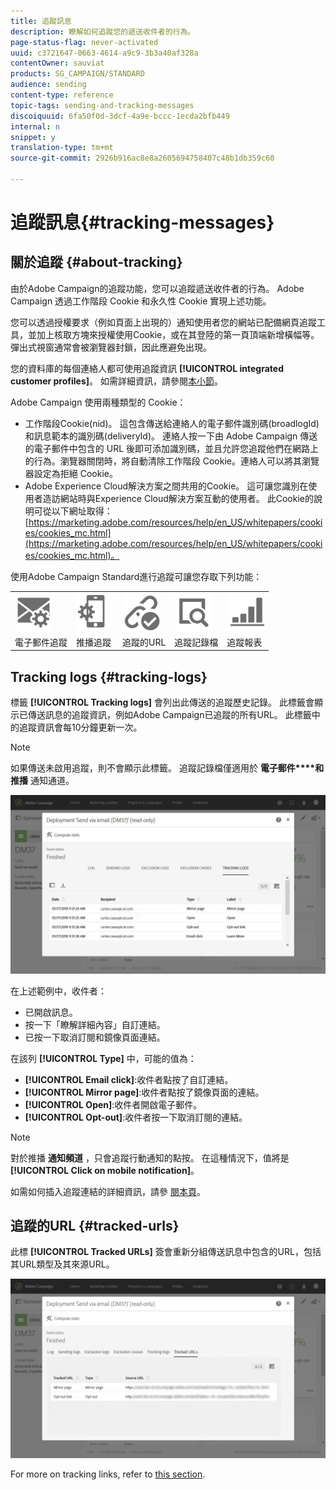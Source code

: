 ```yaml
---
title: 追蹤訊息
description: 瞭解如何追蹤您的遞送收件者的行為。
page-status-flag: never-activated
uuid: c3721647-0663-4614-a9c9-3b3a40af328a
contentOwner: sauviat
products: SG_CAMPAIGN/STANDARD
audience: sending
content-type: reference
topic-tags: sending-and-tracking-messages
discoiquuid: 6fa50f0d-3dcf-4a9e-bccc-1ecda2bfb449
internal: n
snippet: y
translation-type: tm+mt
source-git-commit: 2926b916ac8e8a2605694758407c48b1db359c60

---
```



# 追蹤訊息{#tracking-messages}

## 關於追蹤 {#about-tracking}

由於Adobe Campaign的追蹤功能，您可以追蹤遞送收件者的行為。 Adobe Campaign 透過工作階段 Cookie 和永久性 Cookie 實現上述功能。

您可以透過授權要求（例如頁面上出現的）通知使用者您的網站已配備網頁追蹤工具，並加上核取方塊來授權使用Cookie，或在其登陸的第一頁頂端新增橫幅等。 彈出式視窗通常會被瀏覽器封鎖，因此應避免出現。

您的資料庫的每個連絡人都可使用追蹤資訊 **[!UICONTROL integrated customer profiles]**。 如需詳細資訊，請參閱[本小節](../../audiences/using/integrated-customer-profile.md)。

Adobe Campaign 使用兩種類型的 Cookie：

* 工作階段Cookie(nid)。 這包含傳送給連絡人的電子郵件識別碼(broadlogId)和訊息範本的識別碼(deliveryId)。 連絡人按一下由 Adobe Campaign 傳送的電子郵件中包含的 URL 後即可添加識別碼，並且允許您追蹤他們在網路上的行為。瀏覽器關閉時，將自動清除工作階段 Cookie。連絡人可以將其瀏覽器設定為拒絕 Cookie。
* Adobe Experience Cloud解決方案之間共用的Cookie。 這可讓您識別在使用者造訪網站時與Experience Cloud解決方案互動的使用者。 此Cookie的說明可從以下網址取得： [https://marketing.adobe.com/resources/help/en_US/whitepapers/cookies/cookies_mc.html](https://marketing.adobe.com/resources/help/en_US/whitepapers/cookies/cookies_mc.html)。

使用Adobe Campaign Standard進行追蹤可讓您存取下列功能：

<table>
<tr>
    <td valign="top">
        <a href="../../administration/using/configuring-email-channel.md#tracking-parameters"><img width="60px" alt="條件" src="assets/icon_email_parameters.png"/></a>
    </td>
    <td valign="top">
        <a href="https://helpx.adobe.com/campaign/kb/push-tracking.html"><img width="60px" alt="條件" src="assets/icon_push_parameters.png"/></a>
    </td>
    <td valign="top">
        <a href="../../designing/using/links.md#about-tracked-urls"><img width="60px" alt="條件" src="assets/icon_url.png"/></a>
    </td>
        <td valign="top">
          <a href="../../sending/using/tracking-messages.md#tracking-logs"><img width="60px" alt="條件" src="assets/icon_log.png"/></a>
    </td>
    </td>
    <td valign="top">
          <a href="../../reporting/using/tracking-indicators.md"><img width="60px" alt="條件" src="assets/icon_report.png"/></a>

</tr>
<tr>
<td>電子郵件追蹤</td>
<td>推播追蹤</td>
<td>追蹤的URL</td>
<td>追蹤記錄檔</td>
<td>追蹤報表</td>
</tr>

</table>

## Tracking logs {#tracking-logs}

標籤 **[!UICONTROL Tracking logs]** 會列出此傳送的追蹤歷史記錄。 此標籤會顯示已傳送訊息的追蹤資訊，例如Adobe Campaign已追蹤的所有URL。 此標籤中的追蹤資訊會每10分鐘更新一次。

>[!NOTE]
>
>如果傳送未啟用追蹤，則不會顯示此標籤。 追蹤記錄檔僅適用於 **電子郵件****和推播** 通知通道。

![](assets/tracking_logs.png)

在上述範例中，收件者：

* 已開啟訊息。
* 按一下「瞭解詳細內容」自訂連結。
* 已按一下取消訂閱和鏡像頁面連結。

在該列 **[!UICONTROL Type]** 中，可能的值為：

* **[!UICONTROL Email click]**:收件者點按了自訂連結。
* **[!UICONTROL Mirror page]**:收件者點按了鏡像頁面的連結。
* **[!UICONTROL Open]**:收件者開啟電子郵件。
* **[!UICONTROL Opt-out]**:收件者按一下取消訂閱的連結。

>[!NOTE]
>
>對於推播 **通知頻道** ，只會追蹤行動通知的點按。 在這種情況下，值將是 **[!UICONTROL Click on mobile notification]**。

如需如何插入追蹤連結的詳細資訊，請參 [閱本頁](../../designing/using/links.md#inserting-a-link)。

## 追蹤的URL {#tracked-urls}

此標 **[!UICONTROL Tracked URLs]** 簽會重新分組傳送訊息中包含的URL，包括其URL類型及其來源URL。

![](assets/sending_delivery6.png)

For more on tracking links, refer to [this section](../../designing/using/links.md#about-tracked-urls).
